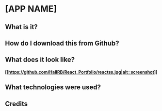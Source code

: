 # [APP NAME]

## What is it?
####  

## How do I download this from Github?
#### 

##  What does it look like?
#### [[https://github.com/HallRB/React_Portfolio/reactss.jpg|alt=screenshot]]

## What technologies were used?
#### 

## Credits
#### 

